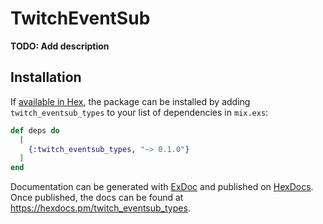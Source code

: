 # TwitchEventSub

**TODO: Add description**

## Installation

If [available in Hex](https://hex.pm/docs/publish), the package can be installed
by adding `twitch_eventsub_types` to your list of dependencies in `mix.exs`:

```elixir
def deps do
  [
    {:twitch_eventsub_types, "~> 0.1.0"}
  ]
end
```

Documentation can be generated with [ExDoc](https://github.com/elixir-lang/ex_doc)
and published on [HexDocs](https://hexdocs.pm). Once published, the docs can
be found at <https://hexdocs.pm/twitch_eventsub_types>.

